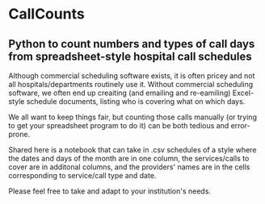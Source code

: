 # CallCounts
## Python to count numbers and types of call days from spreadsheet-style hospital call schedules 

Although commercial scheduling software exists, it is often pricey and not all hospitals/departments routinely use it. 
Without commercial scheduling software, we often end up creaiting (and emailing and re-eamiling) Excel-style schedule documents, listing who is covering what on which days. 

We all want to keep things fair, but counting those calls manually (or trying to get your spreadsheet program to do it) can be both tedious and error-prone. 

Shared here is a notebook that can take in .csv schedules of a style where the dates and days of the month are in one column, the services/calls to cover are in additonal columns, and the providers' names are in the cells corresponding to service/call type and date. 

Please feel free to take and adapt to your institution's needs. 
